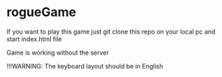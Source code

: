 # rogueGame

If you want to play this game just git clone this repo on your local pc and start index.html file

Game is working without the server

!!!WARNING:
The keyboard layout should be in English
